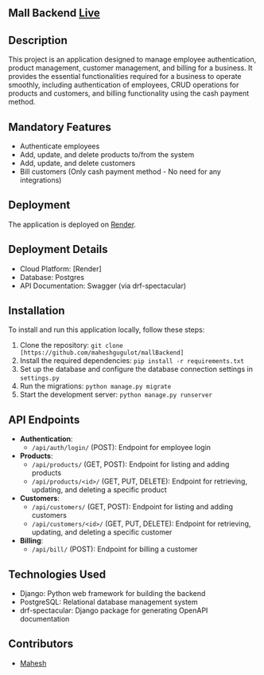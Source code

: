 ## Mall Backend [Live](https://mallbackend-1.onrender.com)
## Description
This project is an application designed to manage employee authentication, product management, customer management, and billing for a business. It provides the essential functionalities required for a business to operate smoothly, including authentication of employees, CRUD operations for products and customers, and billing functionality using the cash payment method.

## Mandatory Features
- Authenticate employees
- Add, update, and delete products to/from the system
- Add, update, and delete customers
- Bill customers (Only cash payment method - No need for any integrations)

## Deployment
The application is deployed on [Render](https://render.com/).

## Deployment Details
- Cloud Platform: [Render]
- Database: Postgres
- API Documentation: Swagger (via drf-spectacular)

## Installation
To install and run this application locally, follow these steps:
1. Clone the repository: `git clone [https://github.com/maheshgugulot/mallBackend]`
2. Install the required dependencies: `pip install -r requirements.txt`
3. Set up the database and configure the database connection settings in `settings.py`
4. Run the migrations: `python manage.py migrate`
5. Start the development server: `python manage.py runserver`

## API Endpoints
- **Authentication**: 
    - `/api/auth/login/` (POST): Endpoint for employee login
- **Products**:
    - `/api/products/` (GET, POST): Endpoint for listing and adding products
    - `/api/products/<id>/` (GET, PUT, DELETE): Endpoint for retrieving, updating, and deleting a specific product
- **Customers**:
    - `/api/customers/` (GET, POST): Endpoint for listing and adding customers
    - `/api/customers/<id>/` (GET, PUT, DELETE): Endpoint for retrieving, updating, and deleting a specific customer
- **Billing**:
    - `/api/bill/` (POST): Endpoint for billing a customer
    
## Technologies Used
- Django: Python web framework for building the backend
- PostgreSQL: Relational database management system
- drf-spectacular: Django package for generating OpenAPI documentation

## Contributors
- [Mahesh](https://github.com/maheshgugulot/mallBackend)


